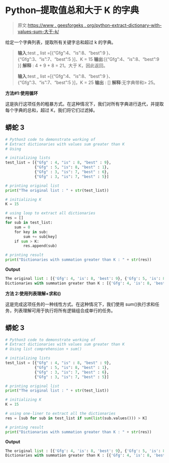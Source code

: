 # Python–提取值总和大于 K 的字典

> 原文:[https://www . geesforgeks . org/python-extract-dictionary-with-values-sum-大于-k/](https://www.geeksforgeeks.org/python-extract-dictionaries-with-values-sum-greater-than-k/)

给定一个字典列表，提取所有关键字总和超过 k 的字典。

> **输入**:test _ list =[{“Gfg”:4、“is”:8、“best”:9 }、{“Gfg”:3、“is”:7、“best”:5 }]、K = 15
> **输出**:[{“Gfg”:4、“is”:8、“best”:9 }]
> **解释** : 4 + 9 + 8 = 21。大于 K，因此返回。
> 
> **输入**:test _ list =[{“Gfg”:4、“is”:8、“best”:9 }、{“Gfg”:3、“is”:7、“best”:5 }]，K = 25
> **输出** : []
> **解释**:无字典带和> 25。

**方法#1:使用循环**

这是执行这项任务的粗暴方式。在这种情况下，我们对所有字典进行迭代，并提取每个字典的总和，超过 K，我们将它们过滤掉。

## 蟒蛇 3

```py
# Python3 code to demonstrate working of 
# Extract dictionaries with values sum greater than K
# Using 

# initializing lists
test_list = [{"Gfg" : 4, "is" : 8, "best" : 9},
             {"Gfg" : 5, "is": 8, "best" : 1},
             {"Gfg" : 3, "is": 7, "best" : 6}, 
             {"Gfg" : 3, "is": 7, "best" : 5}]

# printing original list
print("The original list : " + str(test_list))

# initializing K 
K = 15

# using loop to extract all dictionaries
res = []
for sub in test_list:
    sum = 0
    for key in sub:
        sum += sub[key]
    if sum > K:
        res.append(sub)

# printing result 
print("Dictionaries with summation greater than K : " + str(res))
```

**Output**

```py
The original list : [{'Gfg': 4, 'is': 8, 'best': 9}, {'Gfg': 5, 'is': 8, 'best': 1}, {'Gfg': 3, 'is': 7, 'best': 6}, {'Gfg': 3, 'is': 7, 'best': 5}]
Dictionaries with summation greater than K : [{'Gfg': 4, 'is': 8, 'best': 9}, {'Gfg': 3, 'is': 7, 'best': 6}]

```

**方法 2:使用列表理解+求和()**

这是完成这项任务的一种线性方式。在这种情况下，我们使用 sum()执行求和任务，列表理解可用于执行将所有逻辑组合成单行的任务。

## 蟒蛇 3

```py
# Python3 code to demonstrate working of 
# Extract dictionaries with values sum greater than K
# Using list comprehension + sum()

# initializing lists
test_list = [{"Gfg" : 4, "is" : 8, "best" : 9},
             {"Gfg" : 5, "is": 8, "best" : 1},
             {"Gfg" : 3, "is": 7, "best" : 6}, 
             {"Gfg" : 3, "is": 7, "best" : 5}]

# printing original list
print("The original list : " + str(test_list))

# initializing K 
K = 15

# using one-liner to extract all the dictionaries
res = [sub for sub in test_list if sum(list(sub.values())) > K]

# printing result 
print("Dictionaries with summation greater than K : " + str(res))
```

**Output**

```py
The original list : [{'Gfg': 4, 'is': 8, 'best': 9}, {'Gfg': 5, 'is': 8, 'best': 1}, {'Gfg': 3, 'is': 7, 'best': 6}, {'Gfg': 3, 'is': 7, 'best': 5}]
Dictionaries with summation greater than K : [{'Gfg': 4, 'is': 8, 'best': 9}, {'Gfg': 3, 'is': 7, 'best': 6}]

```